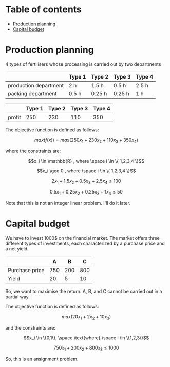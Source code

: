 # Table of contents
<!-- TOC -->
* [Production planning](#production-planning)
* [Capital budget](#capital-budget)
<!-- TOC -->

# Production planning

4 types of fertilisers whose processing is carried out by two departments

|                       | Type 1 | Type 2  | Type 3  | Type 4  |
|-----------------------|--------|---------|---------|---------|
| production department | 2  h   | 1.5  h  | 0.5   h | 2.5   h |
| packing department    | 0.5 h  | 0.25  h | 0.25 h  | 1   h   |

|        | Type 1 | Type 2 | Type 3 | Type 4 |
|--------|--------|--------|--------|--------|
| profit | 250    | 230    | 110    | 350    |

The objective function is defined as follows:

```math
max(f(x)) = max(250x_1 + 230x_2 + 110x_3 + 350x_4)
```

where the constraints are:

```math
x_i \in \mathbb{R} , where \space i \in \{ 1,2,3,4 \}
```
```math
x_i \geq 0 , where \space i \in \{ 1,2,3,4 \}
```
```math
2x_1 + 1.5x_2 + 0.5x_3 + 2.5x_4 \leq 100
```
```math
0.5x_1 + 0.25x_2 + 0.25x_3 + 1x_4 \leq 50
```
Note that this is not an integer linear problem. I'll do it later. 

# Capital budget

We have to invest 1000$ on the financial market. The market offers three different types of investments,
each characterized by a purchase price and a net yield. 

|                | A   | B   | C   |
|----------------|-----|-----|-----|
| Purchase price | 750 | 200 | 800 |
| Yield          | 20  | 5   | 10  |

So, we want to maximise the return. A, B, and C cannot be carried out in a partial 
way. 

The objective function is defined as follows:

```math
max(20x_1 + 2x_2 + 10x_3)
```
and the constraints are:

```math
x_i \in \{0,1\}, \space \text{where} \space i \in \{1,2,3\}
```
```math
750x_1 + 200x_2 + 800x_3 \leq 1000
```
So, this is an ansignment problem. 